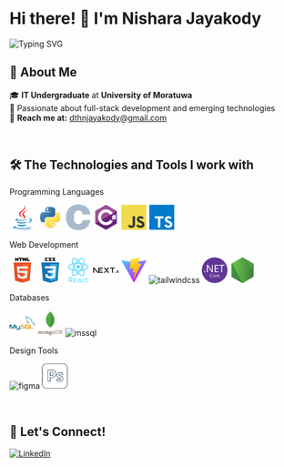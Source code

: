 # Hi there! 👋 I'm **Nishara Jayakody**

<div align="left">
  
![Typing SVG](https://readme-typing-svg.herokuapp.com?font=Fira+Code&size=22&duration=3000&pause=1000&color=50f3ee&center=false&vCenter=false&width=500&lines=IT+Undergraduate;University+of+Moratuwa;Full+Stack+Developer;Passionate+about+Tech+%26+Innovation;Always+Learning+%26+Building)

</div>

## 🚀 About Me

🎓 **IT Undergraduate** at **University of Moratuwa**  
🌱 Passionate about full-stack development and emerging technologies  
📧 **Reach me at:** [dthnjayakody@gmail.com](mailto:dthnjayakody@gmail.com)  

<br/>

## 🛠️ The Technologies and Tools I work with
Programming Languages
<p align="left">
  <img src="https://raw.githubusercontent.com/devicons/devicon/master/icons/java/java-original.svg" alt="java" width="45" height="45"/>
  <img src="https://raw.githubusercontent.com/devicons/devicon/master/icons/python/python-original.svg" alt="python" width="45" height="45"/>
  <img src="https://raw.githubusercontent.com/devicons/devicon/master/icons/c/c-original.svg" alt="c" width="45" height="45"/>
  <img src="https://raw.githubusercontent.com/devicons/devicon/master/icons/csharp/csharp-original.svg" alt="csharp" width="45" height="45"/>
  <img src="https://raw.githubusercontent.com/devicons/devicon/master/icons/javascript/javascript-original.svg" alt="javascript" width="45" height="45"/>
  <img src="https://raw.githubusercontent.com/devicons/devicon/master/icons/typescript/typescript-original.svg" alt="typescript" width="45" height="45"/>
</p>
Web Development
<p align="left">
  <img src="https://raw.githubusercontent.com/devicons/devicon/master/icons/html5/html5-original-wordmark.svg" alt="html5" width="45" height="45"/>
  <img src="https://raw.githubusercontent.com/devicons/devicon/master/icons/css3/css3-original-wordmark.svg" alt="css3" width="45" height="45"/>
  <img src="https://raw.githubusercontent.com/devicons/devicon/master/icons/react/react-original-wordmark.svg" alt="react" width="45" height="45"/>
  <img src="https://raw.githubusercontent.com/devicons/devicon/master/icons/nextjs/nextjs-original-wordmark.svg" alt="nextjs" width="45" height="45"/>
  <img src="https://raw.githubusercontent.com/devicons/devicon/master/icons/vitejs/vitejs-original.svg" alt="vite" width="45" height="45"/>
  <img src="https://www.vectorlogo.zone/logos/tailwindcss/tailwindcss-icon.svg" alt="tailwindcss" width="45" height="45"/>
  <img src="https://raw.githubusercontent.com/devicons/devicon/master/icons/dotnetcore/dotnetcore-original.svg" alt="aspnetcore" width="45" height="45"/>
  <img src="https://raw.githubusercontent.com/devicons/devicon/master/icons/nodejs/nodejs-original.svg" alt="nodejs" width="45" height="45"/>
</p>
Databases
<p align="left">
  <img src="https://raw.githubusercontent.com/devicons/devicon/master/icons/mysql/mysql-original-wordmark.svg" alt="mysql" width="45" height="45"/>
  <img src="https://raw.githubusercontent.com/devicons/devicon/master/icons/mongodb/mongodb-original-wordmark.svg" alt="mongodb" width="45" height="45"/>
  <img src="https://www.svgrepo.com/show/303229/microsoft-sql-server-logo.svg" alt="mssql" width="45" height="45"/>
</p>
Design Tools
<p align="left">
  <img src="https://www.vectorlogo.zone/logos/figma/figma-icon.svg" alt="figma" width="45" height="45"/>
  <img src="https://raw.githubusercontent.com/devicons/devicon/master/icons/photoshop/photoshop-line.svg" alt="photoshop" width="45" height="45"/>
</p>

<br/> 

## 🤝 Let's Connect!

<div align="left">

[![LinkedIn](https://img.shields.io/badge/LinkedIn-0077B5?style=for-the-badge&logo=linkedin&logoColor=white)](https://www.linkedin.com/in/nishara-jayakody-4b8b33270/)

</div>
